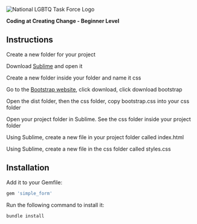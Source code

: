 ![National LGBTQ Task Force Logo](http://www.thetaskforce.org/wp-content/themes/lgbtq/assets/images/logotype.png)

**Coding at Creating Change - Beginner Level**

## Instructions

Create a new folder for your project

Download [Sublime](http://www.sublimetext.com/) and open it

Create a new folder inside your folder and name it css

Go to the [Bootstrap website](http://getbootstrap.com/), click download, click download bootstrap

Open the dist folder, then the css folder, copy bootstrap.css into your css folder

Open your project folder in Sublime. See the css folder inside your project folder

Using Sublime, create a new file in your project folder called index.html

Using Sublime, create a new file in the css folder called styles.css


## Installation

Add it to your Gemfile:

```ruby
gem 'simple_form'
```

Run the following command to install it:

```console
bundle install
```
